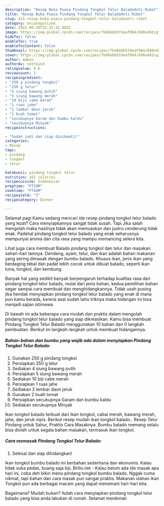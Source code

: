 ```yaml
---
description: "Resep Buka Puasa Pindang Tongkol Telur BaladoAnti Ribet"
title: "Resep Buka Puasa Pindang Tongkol Telur BaladoAnti Ribet"
slug: 421-resep-buka-puasa-pindang-tongkol-telur-baladoanti-ribet
category: Uncategorized
date: 2022-06-20T15:32:32.885Z
image: https://img-global.cpcdn.com/recipes/fb46bbb5fdeaf984/680x482cq70/pindang-tongkol-telur-balado-foto-resep-utama.jpg
hideToc: false
enableToc: true
enableTocContent: false
thumbnail: https://img-global.cpcdn.com/recipes/fb46bbb5fdeaf984/680x482cq70/pindang-tongkol-telur-balado-foto-resep-utama.jpg
cover: https://img-global.cpcdn.com/recipes/fb46bbb5fdeaf984/680x482cq70/pindang-tongkol-telur-balado-foto-resep-utama.jpg
author: Admin
authorAv: notfound
ratingvalue: 4.6
reviewcount: 3
recipeingredient:
- "250 g pindang tongkol"
- "250 g telur"
- "4 siung bawang putih"
- "5 siung bawang merah"
- "10 biji cabe merah"
- "1 ruas jahe"
- "2 lembar daun jeruk"
- "2 buah tomat"
- "secukupnya Garam dan bumbu kaldu"
- "secukupnya Minyak"
recipeinstructions:

- "Sudah jadi dan siap dinikmati!"
categories:
- Resep
tags:
- pindang
- tongkol
- telur

katakunci: pindang tongkol telur 
nutrition: 161 calories
recipecuisine: Indonesian
preptime: "PT19M"
cooktime: "PT44M"
recipeyield: "3"
recipecategory: Dinner

---
```



Selamat pagi Kamu sedang mencari ide resep pindang tongkol telur balado yang lezat? Cara menyiapkannya sangat tidak susah. Tapi Jika salah mengolah maka hasilnya tidak akan memuaskan dan justru cenderung tidak enak. Padahal pindang tongkol telur balado yang enak seharusnya mempunyai aroma dan cita rasa yang mampu memancing selera kita.


Lihat juga cara membuat Balado pindang tongkol dan telur dan masakan sehari-hari lainnya. Dendeng, ayam, telur, dan ikan adalah bahan makanan yang sering dimasak dengan bumbu balado. Khusus ikan, jenis ikan yang berdaging tebal dan padat lebih cocok untuk dibuat balado, seperti ikan tuna, tongkol, dan kembung.

Banyak hal yang sedikit banyak berpengaruh terhadap kualitas rasa dari pindang tongkol telur balado, mulai dari jenis bahan, kedua pemilihan bahan segar sampai cara membuat dan menghidangkannya. Tidak usah pusing jika hendak menyiapkan pindang tongkol telur balado yang enak di mana pun kamu berada, karena asal sudah tahu triknya maka hidangan ini bisa menjadi sajian istimewa.


Di bawah ini ada beberapa cara mudah dan praktis dalam mengolah pindang tongkol telur balado yang siap dikreasikan. Kamu bisa membuat Pindang Tongkol Telur Balado menggunakan 10 bahan dan 0 langkah pembuatan. Berikut ini langkah-langkah untuk membuat hidangannya.

<!--inarticleads1-->

##### Bahan-bahan dan bumbu yang wajib ada dalam menyiapkan Pindang Tongkol Telur Balado:

1. Gunakan 250 g pindang tongkol
1. Persiapkan 250 g telur
1. Sediakan 4 siung bawang putih
1. Persiapkan 5 siung bawang merah
1. Sediakan 10 biji cabe merah
1. Persiapkan 1 ruas jahe
1. Sediakan 2 lembar daun jeruk
1. Gunakan 2 buah tomat
1. Persiapkan secukupnya Garam dan bumbu kaldu
1. Sediakan secukupnya Minyak


Ikan tongkol balado terbuat dari ikan tongkol, cabai merah, bawang merah, jahe, dan jeruk nipis. Berikut resep mudah ikan tongkol balado.. Resep Telur Pindang untuk Sahur, Praktis Cara Masaknya. Bumbu balado memang selalu bisa diolah untuk segala bahan masakan, termasuk ikan tongkol. 

<!--inarticleads2-->

##### Cara memasak Pindang Tongkol Telur Balado:


1. Selesai dan siap dihidangkan!

Ikan tongkol bumbu balado ini berbahan sederhana dan ekonomis. Kalau tidak suka pedas, buang saja biji. Brilio.net - Kalau belum ada ide masak apa hari ini, coba deh bikin menu pindang tongkol bumbu balado. Nggak cuma nikmat, tapi bahan dan cara masak pun sangat praktis. Makanan olahan ikan Tongkol pun ada berbagai macam yang dapat menemani hari-hari kita. 

Bagaimana? Mudah bukan? Itulah cara menyiapkan pindang tongkol telur balado yang bisa anda lakukan di rumah. Selamat menikmati
